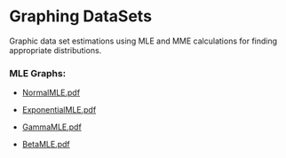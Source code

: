 # Graphing DataSets

Graphic data set estimations using MLE and MME calculations for finding appropriate distributions.

### MLE Graphs:
- [NormalMLE.pdf](https://github.com/NitishGupta2306/Graphing-DataSets/files/11842256/NormMLE.pdf)

- [ExponentialMLE.pdf](https://github.com/NitishGupta2306/Graphing-DataSets/files/11842259/ExpoMLE.pdf)

- [GammaMLE.pdf](https://github.com/NitishGupta2306/Graphing-DataSets/files/11842258/GammaMLE.pdf)

- [BetaMLE.pdf](https://github.com/NitishGupta2306/Graphing-DataSets/files/11842265/BetaMLE.pdf)




